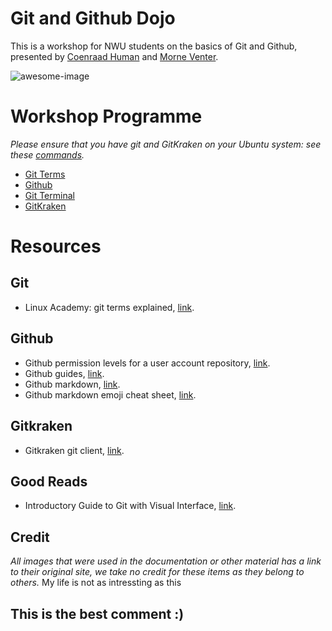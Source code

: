 # Git and Github Dojo
This is a workshop for NWU students on the basics of Git and Github, presented by [Coenraad Human](https://github.com/coenraadhuman) and [Morne Venter](https://github.com/MorneVenter).

![awesome-image](https://elc.github.io/blog/images/git-guide-with-visual-interface/git-guide-with-visual-interface-headerimage.png)

# Workshop Programme

*Please ensure that you have git and GitKraken on your Ubuntu system: see these [commands](https://github.com/coenraadhuman/git-github-dojo/blob/master/docs/ubuntu-install-commands.md).*

* [Git Terms](https://github.com/coenraadhuman/git-github-dojo/blob/master/docs/git-terms.md)
* [Github](https://github.com/coenraadhuman/git-github-dojo/blob/master/docs/github.md)
* [Git Terminal](https://github.com/coenraadhuman/git-github-dojo/blob/master/docs/git-terminal.md)
* [GitKraken](https://github.com/coenraadhuman/git-github-dojo/blob/master/docs/gitkraken.md)

# Resources

## Git
* Linux Academy: git terms explained, [link](https://linuxacademy.com/blog/linux/git-terms-explained/).

## Github
* Github permission levels for a user account repository, [link](https://help.github.com/en/articles/permission-levels-for-a-user-account-repository).
* Github guides, [link](https://guides.github.com/).
* Github markdown, [link](https://guides.github.com/features/mastering-markdown/).
* Github markdown emoji cheat sheet, [link](https://github.com/ikatyang/emoji-cheat-sheet/blob/master/README.md).

## Gitkraken
* Gitkraken git client, [link](https://www.gitkraken.com/git-client).

## Good Reads
* Introductory Guide to Git with Visual Interface, [link](https://elc.github.io/posts/git-guide-with-visual-interface/).

## Credit
*All images that were used in the documentation or other material has a link to their original site, we take no credit for these items as they belong to others.*
My life is not as intressting as this
## This is the best comment :)
